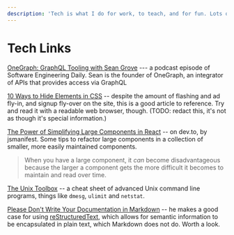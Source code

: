 ```yaml
---
description: 'Tech is what I do for work, to teach, and for fun. Lots of stuff likely here.'
---
```


# Tech Links

[OneGraph: GraphQL Tooling with Sean Grove](https://softwareengineeringdaily.com/2020/03/10/onegraph-graphql-tooling-with-sean-grove/) --- a podcast episode of Software Engineering Daily. Sean is the founder of OneGraph, an integrator of APIs that provides access via GraphQL

[10 Ways to Hide Elements in CSS](https://www.sitepoint.com/hide-elements-in-css/) -- despite the amount of flashing and ad fly-in, and signup fly-over on the site, this is a good article to reference. Try and read it with a readable web browser, though. \(TODO: redact this, it's not as though it's special information.\)

[The Power of Simplifying Large Components in React](https://dev.to/jsmanifest/the-power-of-simplifying-large-components-in-react-583k) -- on dev.to, by jsmanifest. Some tips to refactor large components in a collection of smaller, more easily maintained components.

> When you have a large component, it _can_ become disadvantageous because the larger a component gets the more difficult it becomes to maintain and read over time.

[The Unix Toolbox](http://cb.vu/unixtoolbox.xhtml) -- a cheat sheet of advanced Unix command line programs, things like `dmesg`, `ulimit` and `netstat`. 

[Please Don't Write Your Documentation in Markdown](https://weekly.statuscode.com/link/85842/2608ed1e2f) -- he makes a good case for using [reStructuredText](https://docutils.sourceforge.io/docs/user/rst/quickstart.html), which allows for semantic information to be encapsulated in plain text, which Markdown does not do. Worth a look.


